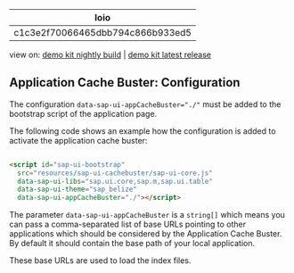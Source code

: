 <!-- loioc1c3e2f70066465dbb794c866b933ed5 -->

| loio |
| -----|
| c1c3e2f70066465dbb794c866b933ed5 |

<div id="loio">

view on: [demo kit nightly build](https://openui5nightly.hana.ondemand.com/#/topic/c1c3e2f70066465dbb794c866b933ed5) | [demo kit latest release](https://openui5.hana.ondemand.com/#/topic/c1c3e2f70066465dbb794c866b933ed5)</div>

## Application Cache Buster: Configuration

The configuration `data-sap-ui-appCacheBuster="./"` must be added to the bootstrap script of the application page.

The following code shows an example how the configuration is added to activate the application cache buster:

``` html

<script id="sap-ui-bootstrap"
  src="resources/sap-ui-cachebuster/sap-ui-core.js"
  data-sap-ui-libs="sap.ui.core,sap.m,sap.ui.table"
  data-sap-ui-theme="sap_belize"
  data-sap-ui-appCacheBuster="./"></script>
```

The parameter `data-sap-ui-appCacheBuster` is a `string[]` which means you can pass a comma-separated list of base URLs pointing to other applications which should be considered by the Application Cache Buster. By default it should contain the base path of your local application.

These base URLs are used to load the index files.

